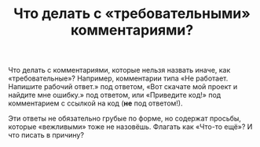﻿---
title: "Что делать с &#171;требовательными&#187; комментариями?"
se.owner.user_id: 180092
se.owner.display_name: "Ainar-G"
se.owner.link: "https://ru.meta.stackoverflow.com/users/180092/ainar-g"
se.link: "https://ru.meta.stackoverflow.com/questions/10054/%d0%a7%d1%82%d0%be-%d0%b4%d0%b5%d0%bb%d0%b0%d1%82%d1%8c-%d1%81-%d1%82%d1%80%d0%b5%d0%b1%d0%be%d0%b2%d0%b0%d1%82%d0%b5%d0%bb%d1%8c%d0%bd%d1%8b%d0%bc%d0%b8-%d0%ba%d0%be%d0%bc%d0%bc%d0%b5%d0%bd%d1%82%d0%b0%d1%80%d0%b8%d1%8f%d0%bc%d0%b8"
se.question_id: 10054
se.post_type: question
se.score: 9
---

<p>
Что делать с комментариями, которые нельзя назвать иначе, как
«требовательные»?  Например, комментарии типа «Не работает.  Напишите
рабочий ответ.» под ответом, «Вот скачате мой проект и найдите мне
ошибку.» под ответом, или «Приведите код!» под комментарием с ссылкой на
код (<strong>не</strong> под ответом!).
</p>
<p>
Эти ответы не обязательно грубые по форме, но содержат просьбы, которые
«вежливыми» тоже не назовёшь.  Флагать как «Что-то ещё»?  И что писать
в причину?
</p>
